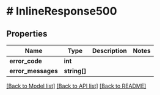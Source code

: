 # # InlineResponse500

## Properties

Name | Type | Description | Notes
------------ | ------------- | ------------- | -------------
**error_code** | **int** |  |
**error_messages** | **string[]** |  |

[[Back to Model list]](../../README.md#models) [[Back to API list]](../../README.md#endpoints) [[Back to README]](../../README.md)
